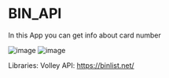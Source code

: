 # BIN_API
In this App you can get info about card number

![image](https://github.com/andreising/BINInfoApp/assets/94052489/1ab4e542-5ea0-4836-aef9-42d415fe8a8c)
![image](https://github.com/andreising/BINInfoApp/assets/94052489/49c836a3-7d84-4c45-bd9b-aee15463ba44)

Libraries: Volley
API: https://binlist.net/
